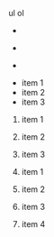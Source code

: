 ul
ol

*
+
-

* item 1
* item 2
* item 3


1. item 1
2. item 2
3. item 3


1. item 1
1. item 2
1. item 3
1. item 4
